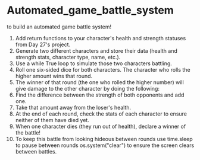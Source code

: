 # Automated_game_battle_system

to build an automated game battle system!

1. Add return functions to your character's health and strength statuses from Day 27's project.
2. Generate two different characters and store their data (health and strength stats, character type, name, etc.).
3. Use a while True loop to simulate those two characters battling.
4. Roll one six-sided dice for both characters. The character who rolls the higher amount wins that round.
5. The winner of that round (the one who rolled the higher number) will give damage to the other character by doing the following:
6. Find the difference between the strength of both opponents and add one.
7. Take that amount away from the loser's health.
8. At the end of each round, check the stats of each character to ensure neither of them have died yet.
9. When one character dies (they run out of health), declare a winner of the battle!
10. To keep this battle from looking hideous between rounds use time.sleep to pause between rounds os.system("clear") to ensure the screen clears between battles.
